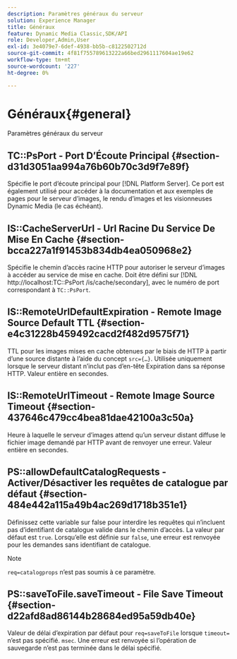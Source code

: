 ```yaml
---
description: Paramètres généraux du serveur
solution: Experience Manager
title: Généraux
feature: Dynamic Media Classic,SDK/API
role: Developer,Admin,User
exl-id: 3e4079e7-6def-4938-bb5b-c8122502712d
source-git-commit: 4f81f755789613222a66bed2961117604ae19e62
workflow-type: tm+mt
source-wordcount: '227'
ht-degree: 0%

---
```


# Généraux{#general}

Paramètres généraux du serveur

## TC::PsPort - Port D’Écoute Principal {#section-d31d3051aa994a76b60b70c3d9f7e89f}

Spécifie le port d’écoute principal pour [!DNL Platform Server]. Ce port est également utilisé pour accéder à la documentation et aux exemples de pages pour le serveur d’images, le rendu d’images et les visionneuses Dynamic Media (le cas échéant).

## IS::CacheServerUrl - Url Racine Du Service De Mise En Cache {#section-bcca227a1f91453b834db4ea050968e2}

Spécifie le chemin d’accès racine HTTP pour autoriser le serveur d’images à accéder au service de mise en cache. Doit être défini sur [!DNL http://localhost:TC::PsPort /is/cache/secondary], avec le numéro de port correspondant à `TC::PsPort`.

## IS::RemoteUrlDefaultExpiration - Remote Image Source Default TTL {#section-e4c31228b459492cacd2f482d9575f71}

TTL pour les images mises en cache obtenues par le biais de HTTP à partir d’une source distante à l’aide du concept `src={…}`. Utilisée uniquement lorsque le serveur distant n’inclut pas d’en-tête Expiration dans sa réponse HTTP. Valeur entière en secondes.

## IS::RemoteUrlTimeout - Remote Image Source Timeout {#section-437646c479cc4bea81dae42100a3c50a}

Heure à laquelle le serveur d’images attend qu’un serveur distant diffuse le fichier image demandé par HTTP avant de renvoyer une erreur. Valeur entière en secondes.

## PS::allowDefaultCatalogRequests - Activer/Désactiver les requêtes de catalogue par défaut {#section-484e442a115a49b4ac269d1718b351e1}

Définissez cette variable sur false pour interdire les requêtes qui n’incluent pas d’identifiant de catalogue valide dans le chemin d’accès. La valeur par défaut est `true`. Lorsqu’elle est définie sur `false`, une erreur est renvoyée pour les demandes sans identifiant de catalogue.

>[!NOTE]
>
>`req=catalogprops` n’est pas soumis à ce paramètre.

## PS::saveToFile.saveTimeout - File Save Timeout {#section-d22afd8ad86144b28684ed95a59db40e}

Valeur de délai d’expiration par défaut pour `req=saveToFile` lorsque `timeout=` n’est pas spécifié. `msec`. Une erreur est renvoyée si l’opération de sauvegarde n’est pas terminée dans le délai spécifié.
